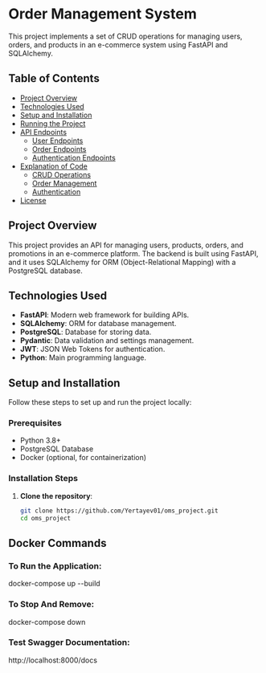 # Order Management System

This project implements a set of CRUD operations for managing users, orders, and products in an e-commerce system using FastAPI and SQLAlchemy.

## Table of Contents
- [Project Overview](#project-overview)
- [Technologies Used](#technologies-used)
- [Setup and Installation](#setup-and-installation)
- [Running the Project](#running-the-project)
- [API Endpoints](#api-endpoints)
  - [User Endpoints](#user-endpoints)
  - [Order Endpoints](#order-endpoints)
  - [Authentication Endpoints](#authentication-endpoints)
- [Explanation of Code](#explanation-of-code)
  - [CRUD Operations](#crud-operations)
  - [Order Management](#order-management)
  - [Authentication](#authentication)
- [License](#license)

## Project Overview

This project provides an API for managing users, products, orders, and promotions in an e-commerce platform. The backend is built using FastAPI, and it uses SQLAlchemy for ORM (Object-Relational Mapping) with a PostgreSQL database.

## Technologies Used
- **FastAPI**: Modern web framework for building APIs.
- **SQLAlchemy**: ORM for database management.
- **PostgreSQL**: Database for storing data.
- **Pydantic**: Data validation and settings management.
- **JWT**: JSON Web Tokens for authentication.
- **Python**: Main programming language.

## Setup and Installation

Follow these steps to set up and run the project locally:

### Prerequisites
- Python 3.8+
- PostgreSQL Database
- Docker (optional, for containerization)

### Installation Steps

1. **Clone the repository**:
   ```bash
   git clone https://github.com/Yertayev01/oms_project.git
   cd oms_project

## Docker Commands

### To Run the Application:
docker-compose up --build

### To Stop And Remove:
docker-compose down

### Test Swagger Documentation:
http://localhost:8000/docs



